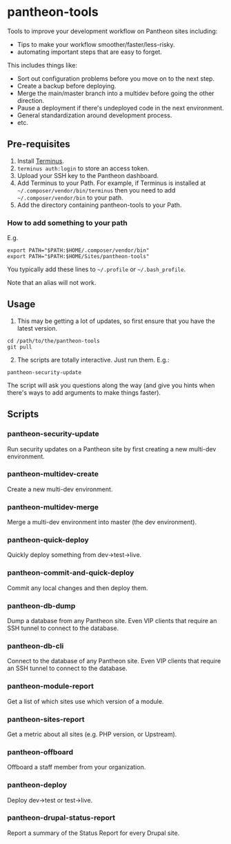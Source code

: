 # pantheon-tools
Tools to improve your development workflow on Pantheon sites including:
* Tips to make your workflow smoother/faster/less-risky.
* automating important steps that are easy to forget.

This includes things like:
* Sort out configuration problems before you move on to the next step.
* Create a backup before deploying.
* Merge the main/master branch into a multidev before going the other direction.
* Pause a deployment if there's undeployed code in the next environment. 
* General standardization around development process.
* etc.

## Pre-requisites
1. Install [Terminus](https://github.com/pantheon-systems/terminus).
2. `terminus auth:login` to store an access token.
3. Upload your SSH key to the Pantheon dashboard.
4. Add Terminus to your Path.  For example, if Terminus is installed at `~/.composer/vendor/bin/terminus` then you need to add `~/.composer/vendor/bin` to your path.
5. Add the directory containing pantheon-tools to your Path.

### How to add something to your path
  E.g.

```
export PATH="$PATH:$HOME/.composer/vendor/bin"
export PATH="$PATH:$HOME/Sites/pantheon-tools"
```

You typically add these lines to `~/.profile` or `~/.bash_profile`.

Note that an alias will not work.

## Usage
1. This may be getting a lot of updates, so first ensure that you have the latest version.
```
cd /path/to/the/pantheon-tools
git pull
```
2. The scripts are totally interactive.  Just run them.  E.g.:
```
pantheon-security-update
```

The script will ask you questions along the way (and give you hints when there's ways to add arguments to make things faster).

## Scripts

### pantheon-security-update

Run security updates on a Pantheon site by first creating a new multi-dev environment.

### pantheon-multidev-create

Create a new multi-dev environment.

### pantheon-multidev-merge

Merge a multi-dev environment into master (the dev environment).

### pantheon-quick-deploy

Quickly deploy something from dev->test->live.

### pantheon-commit-and-quick-deploy

Commit any local changes and then deploy them.

### pantheon-db-dump

Dump a database from any Pantheon site.  Even VIP clients that require an SSH tunnel to connect to the database.

### pantheon-db-cli

Connect to the database of any Pantheon site.  Even VIP clients that require an SSH tunnel to connect to the database.

### pantheon-module-report

Get a list of which sites use which version of a module.

### pantheon-sites-report

Get a metric about all sites (e.g. PHP version, or Upstream).

### pantheon-offboard

Offboard a staff member from your organization.

### pantheon-deploy

Deploy dev->test or test->live.

### pantheon-drupal-status-report

Report a summary of the Status Report for every Drupal site.

